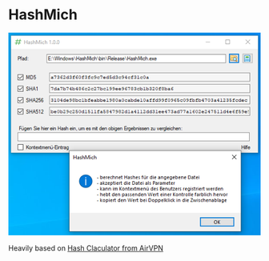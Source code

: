 HashMich
===============

![Screenshot](Screenshot.png)

Heavily based on [Hash Claculator from AirVPN](https://github.com/AirVPN/hash-calculator/tree/master/HashCalculator)
